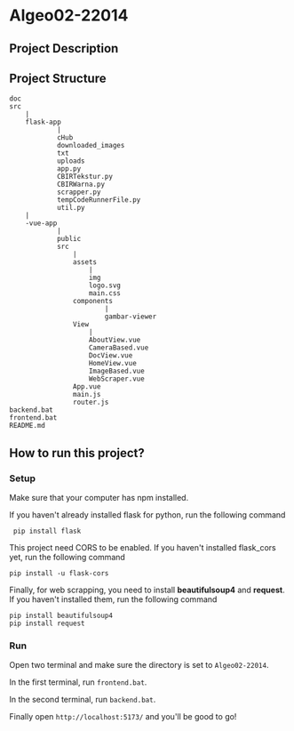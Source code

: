 # Algeo02-22014

## Project Description

## Project Structure
```
doc
src
    |
    flask-app
            |
            cHub
            downloaded_images
            txt
            uploads
            app.py
            CBIRTekstur.py
            CBIRWarna.py
            scrapper.py
            tempCodeRunnerFile.py
            util.py
    |
    -vue-app
            |
            public
            src
                |
                assets
                    |
                    img
                    logo.svg
                    main.css
                components
                        |
                        gambar-viewer
                View
                    |
                    AboutView.vue
                    CameraBased.vue
                    DocView.vue
                    HomeView.vue
                    ImageBased.vue
                    WebScraper.vue
                App.vue
                main.js
                router.js
backend.bat
frontend.bat
README.md
```

## How to run this project?
### Setup
Make sure that your computer has npm installed.

If you haven't already installed flask for python, run the following command
```
 pip install flask
 ```

This project need CORS to be enabled. If you haven't installed flask_cors yet, run the following command
```
pip install -u flask-cors
```

Finally, for web scrapping, you need to install **beautifulsoup4** and **request**. If you haven't installed them, run the following command
```
pip install beautifulsoup4
pip install request
```

### Run
Open two terminal and make sure the directory is set to ``Algeo02-22014``.

In the first terminal, run ``frontend.bat``.

In the second terminal, run ``backend.bat``.

Finally open ```http://localhost:5173/``` and you'll be good to go!


